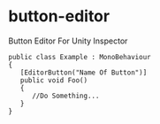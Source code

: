 # button-editor
Button Editor For Unity Inspector


```
public class Example : MonoBehaviour
{
   [EditorButton("Name Of Button")]
   public void Foo()
   {
      //Do Something...
   }
}
```

